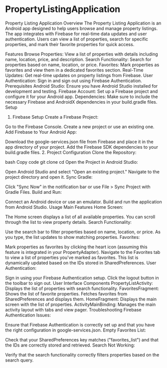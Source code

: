 # PropertyListingApplication
Property Listing Application
Overview
The Property Listing Application is an Android app designed to help users browse and manage property listings. The app integrates with Firebase for real-time data updates and user authentication. Users can view a list of properties, search for specific properties, and mark their favorite properties for quick access.

Features
Browse Properties: View a list of properties with details including name, location, price, and description.
Search Functionality: Search for properties based on name, location, or price.
Favorites: Mark properties as favorites and view them in a dedicated favorites section.
Real-Time Updates: Get real-time updates on property listings from Firebase.
User Authentication: Sign in and sign out using Firebase Authentication.
Prerequisites
Android Studio: Ensure you have Android Studio installed for development and testing.
Firebase Account: Set up a Firebase project and configure it for your Android app.
Dependencies: Make sure to include the necessary Firebase and AndroidX dependencies in your build.gradle files.
Setup
1. Firebase Setup
   Create a Firebase Project:

Go to the Firebase Console.
Create a new project or use an existing one.
Add Firebase to Your Android App:

Download the google-services.json file from Firebase and place it in the app directory of your project.
Add the Firebase SDK dependencies to your build.gradle files.
2. Project Configuration
   Clone the Repository:

bash
Copy code
git clone <repository-url>
cd <repository-directory>
Open the Project in Android Studio:

Open Android Studio and select "Open an existing project."
Navigate to the project directory and open it.
Sync Gradle:

Click "Sync Now" in the notification bar or use File > Sync Project with Gradle Files.
Build and Run:

Connect an Android device or use an emulator.
Build and run the application from Android Studio.
Usage
Main Features
Home Screen:

The Home screen displays a list of all available properties. You can scroll through the list to view property details.
Search Functionality:

Use the search bar to filter properties based on name, location, or price. As you type, the list updates to show matching properties.
Favorites:

Mark properties as favorites by clicking the heart icon (assuming this feature is integrated in your PropertyAdapter).
Navigate to the Favorites tab to view a list of properties you've marked as favorites. This list is dynamically updated based on the IDs stored in SharedPreferences.
User Authentication:

Sign in using your Firebase Authentication setup. Click the logout button in the toolbar to sign out.
User Interface Components
PropertyListActivity: Displays the list of properties with search functionality.
FavoritesFragment: Shows the list of favorite properties. Fetches favorites from SharedPreferences and displays them.
HomeFragment: Displays the main screen with the list of properties.
ActivityMainBinding: Manages the main activity layout with tabs and view pager.
Troubleshooting
Firebase Authentication Issues:

Ensure that Firebase Authentication is correctly set up and that you have the right configuration in google-services.json.
Empty Favorites List:

Check that your SharedPreferences key matches ("favorites_list") and that the IDs are correctly stored and retrieved.
Search Not Working:

Verify that the search functionality correctly filters properties based on the search query.

